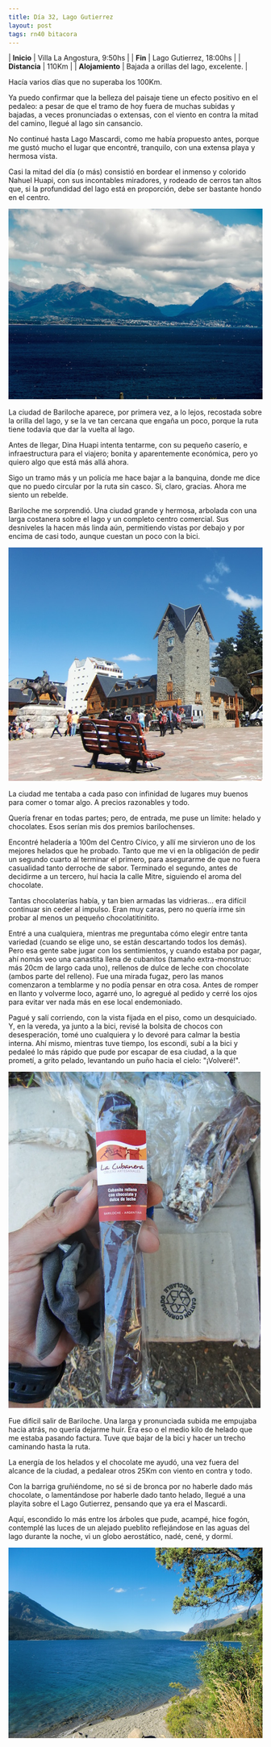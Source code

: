 ```yaml
---
title: Día 32, Lago Gutierrez
layout: post
tags: rn40 bitacora
---
```


| **Inicio** | Villa La Angostura, 9:50hs |
| **Fin**    | Lago Gutierrez, 18:00hs |
| **Distancia** | 110Km |
| **Alojamiento** | Bajada a orillas del lago, excelente. |

Hacía varios días que no superaba los 100Km.

Ya puedo confirmar que la belleza del paisaje tiene un efecto positivo en el pedaleo: a pesar de que el tramo de hoy fuera de muchas subidas y bajadas, a veces pronunciadas o extensas, con el viento en contra la mitad del camino, llegué al lago sin cansancio.

No continué hasta Lago Mascardi, como me había propuesto antes, porque me gustó mucho el lugar que encontré, tranquilo, con una extensa playa y hermosa vista.

Casi la mitad del día (o más) consistió en bordear el inmenso y colorido Nahuel Huapi, con sus incontables miradores, y rodeado de cerros tan altos que, si la profundidad del lago está en proporción, debe ser bastante hondo en el centro.

[![](/images/2015-02-06-lago-gutierrez_0_thumb.jpg)](/images/2015-02-06-lago-gutierrez_0.jpg)

La ciudad de Bariloche aparece, por primera vez, a lo lejos, recostada sobre la orilla del lago, y se la ve tan cercana que engaña un poco, porque la ruta tiene todavía que dar la vuelta al lago.

Antes de llegar, Dina Huapi intenta tentarme, con su pequeño caserío, e infraestructura para el viajero; bonita y aparentemente económica, pero yo quiero algo que está más allá ahora.

Sigo un tramo más y un policía me hace bajar a la banquina, donde me dice que no puedo circular por la ruta sin casco. Si, claro, gracias. Ahora me siento un rebelde.

Bariloche me sorprendió. Una ciudad grande y hermosa, arbolada con una larga costanera sobre el lago y un completo centro comercial. Sus desniveles la hacen más linda aún, permitiendo vistas por debajo y por encima de casi todo, aunque cuestan un poco con la bici.

[![](/images/2015-02-06-lago-gutierrez_1_thumb.jpg)](/images/2015-02-06-lago-gutierrez_1.jpg)

La ciudad me tentaba a cada paso con infinidad de lugares muy buenos para comer o tomar algo. A precios razonables y todo.

Quería frenar en todas partes; pero, de entrada, me puse un límite: helado y chocolates. Esos serían mis dos premios barilochenses.

Encontré heladería a 100m del Centro Cívico, y allí me sirvieron uno de los mejores helados que he probado. Tanto que me vi en la obligación de pedir un segundo cuarto al terminar el primero, para asegurarme de que no fuera casualidad tanto derroche de sabor. Terminado el segundo, antes de decidirme a un tercero, huí hacia la calle Mitre, siguiendo el aroma del chocolate.

Tantas chocolaterías había, y tan bien armadas las vidrieras... era difícil continuar sin ceder al impulso. Eran muy caras, pero no quería irme sin probar al menos un pequeño chocolatitinitito.

Entré a una cualquiera, mientras me preguntaba cómo elegir entre tanta variedad (cuando se elige uno, se están descartando todos los demás). Pero esa gente sabe jugar con los sentimientos, y cuando estaba por pagar, ahí nomás veo una canastita llena de cubanitos (tamaño extra-monstruo: más 20cm de largo cada uno), rellenos de dulce de leche con chocolate (ambos parte del relleno). Fue una mirada fugaz, pero las manos comenzaron a temblarme y no podía pensar en otra cosa. Antes de romper en llanto y volverme loco, agarré uno, lo agregué al pedido y cerré los ojos para evitar ver nada más en ese local endemoniado.

Pagué y salí corriendo, con la vista fijada en el piso, como un desquiciado. Y, en la vereda, ya junto a la bici, revisé la bolsita de chocos con desesperación, tomé uno cualquiera y lo devoré para calmar la bestia interna. Ahí mismo, mientras tuve tiempo, los escondí, subí a la bici y pedaleé lo más rápido que pude por escapar de esa ciudad, a la que prometí, a grito pelado, levantando un puño hacia el cielo: "¡Volveré!".

[![](/images/2015-02-06-lago-gutierrez_3_thumb.jpg)](/images/2015-02-06-lago-gutierrez_3.jpg)

Fue difícil salir de Bariloche. Una larga y pronunciada subida me empujaba hacia atrás, no quería dejarme huir. Era eso o el medio kilo de helado que me estaba pasando factura. Tuve que bajar de la bici y hacer un trecho caminando hasta la ruta.

La energía de los helados y el chocolate me ayudó, una vez fuera del alcance de la ciudad, a pedalear otros 25Km con viento en contra y todo.

Con la barriga gruñiéndome, no sé si de bronca por no haberle dado más chocolate, o lamentándose por haberle dado tanto helado, llegué a una playita sobre el Lago Gutierrez, pensando que ya era el Mascardi.

Aquí, escondido lo más entre los árboles que pude, acampé, hice fogón, contemplé las luces de un alejado pueblito reflejándose en las aguas del lago durante la noche, vi un globo aerostático, nadé, cené, y dormí.

[![](/images/2015-02-06-lago-gutierrez_2_thumb.jpg)](/images/2015-02-06-lago-gutierrez_2.jpg)
